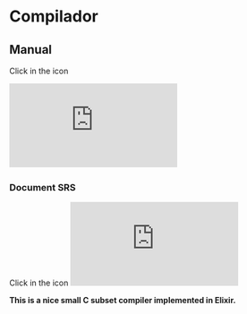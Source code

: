 # Compilador 
## Manual
Click in the icon

![Manual](https://github.com/hiphoox/c202-risc/blob/master/Manual.pdf)

### Document SRS
Click in the icon
![SRS](https://github.com/hiphoox/c202-risc/blob/master/SRS.pdf)

**This is a nice small C subset compiler implemented in Elixir.**

